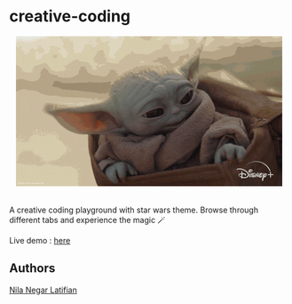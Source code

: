 # creative-coding

<div align = "center">
<img src= "https://github.com/negarlatifian/creative-coding/blob/main/yoda.gif"  />
</div>
<br/>


A creative coding playground with star wars theme. 
Browse through different tabs and experience the magic 🪄

Live demo : [here](https://negarlatifian.github.io/creative-coding/)

## Authors
[Nila Negar Latifian](https://github.com/negarlatifian)                                                 





<!-- | [![Nila Negar Latifian](https://avatars.githubusercontent.com/u/74406918?s=400&u=2a3953799b7a8234aa96eb4fab173fc21d7f1694&v=4)](https://github.com/negarlatifian)|
| ---------------------------------------------------------------------------------------------------------------------- |
| [Nila Negar Latifian](https://github.com/negarlatifian)                                                                |
 -->

